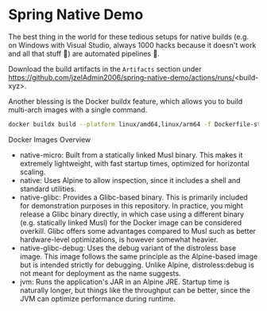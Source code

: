 # Spring Native Demo

The best thing in the world for these tedious setups for native builds (e.g. on Windows with Visual Studio, always 1000 hacks because it doesn't work and all that stuff 🤬) are automated pipelines 🚀.

Download the build artifacts in the `Artifacts` section under https://github.com/jzelAdmin2006/spring-native-demo/actions/runs/<build-xyz\>.

Another blessing is the Docker buildx feature, which allows you to build multi-arch images with a single command.

```sh
docker buildx build --platform linux/amd64,linux/arm64 -f Dockerfile-standalone.native-micro -t jzeladmin2006/spring-native-demo --push .
```

Docker Images Overview

- native-micro: Built from a statically linked Musl binary. This makes it extremely lightweight, with fast startup times, optimized for horizontal scaling.
- native: Uses Alpine to allow inspection, since it includes a shell and standard utilities.
- native-glibc: Provides a Glibc-based binary. This is primarily included for demonstration purposes in this repository. In practice, you might release a Glibc binary directly, in which case using a different binary (e.g. statically linked Musl) for the Docker image can be considered overkill. Glibc offers some advantages compared to Musl such as better hardware-level optimizations, is however somewhat heavier.
- native-glibc-debug: Uses the debug variant of the distroless base image. This image follows the same principle as the Alpine-based image but is intended strictly for debugging. Unlike Alpine, distroless:debug is not meant for deployment as the name suggests.
- jvm: Runs the application's JAR in an Alpine JRE. Startup time is naturally longer, but things like the throughput can be better, since the JVM can optimize performance during runtime.
